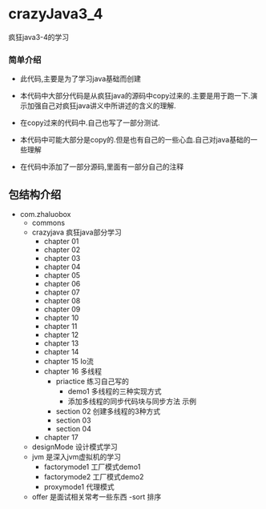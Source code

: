 # crazyJava3_4
疯狂java3-4的学习

### 简单介绍

- 此代码,主要是为了学习java基础而创建

- 本代码中大部分代码是从疯狂java的源码中copy过来的.主要是用于跑一下.演示加强自己对疯狂java讲义中所讲述的含义的理解.
- 在copy过来的代码中.自己也写了一部分测试.
- 本代码中可能大部分是copy的.但是也有自己的一些心血.自己对java基础的一些理解
- 在代码中添加了一部分源码,里面有一部分自己的注释


## 包结构介绍

- com.zhaluobox
    - commons
    - crazyjava 疯狂java部分学习
        - chapter 01
        - chapter 02
        - chapter 03
        - chapter 04
        - chapter 05
        - chapter 06
        - chapter 07
        - chapter 08
        - chapter 09
        - chapter 10
        - chapter 11
        - chapter 12
        - chapter 13
        - chapter 14
        - chapter 15 Io流
        - chapter 16 多线程
            - priactice 练习自己写的
                - demo1 多线程的三种实现方式
                - 添加多线程的同步代码块与同步方法 示例
            - section 02 创建多线程的3种方式
            - section 03
            - section 04
        - chapter 17
    - designMode 设计模式学习
    - jvm 是深入jvm虚拟机的学习
        - factorymode1 工厂模式demo1
        - factorymode2 工厂模式demo2
        - proxymode1  代理模式
    - offer 是面试相关常考一些东西
        -sort  排序

